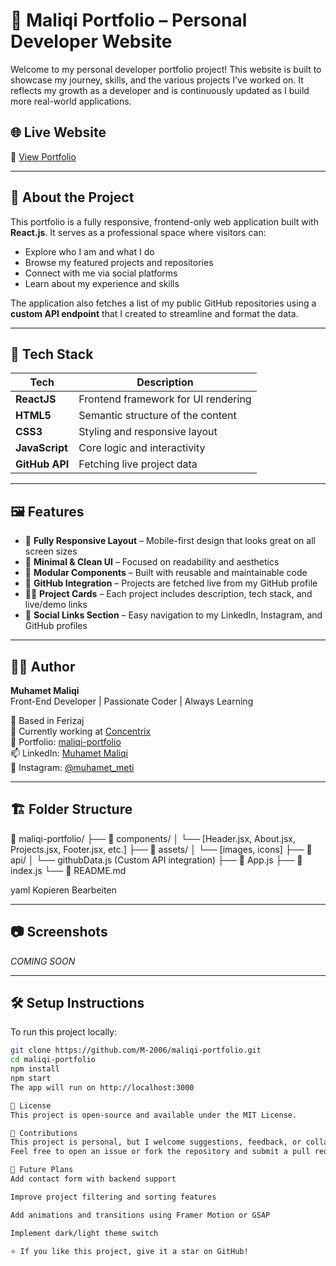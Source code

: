 # 💼 Maliqi Portfolio – Personal Developer Website

Welcome to my personal developer portfolio project! This website is built to showcase my journey, skills, and the various projects I’ve worked on. It reflects my growth as a developer and is continuously updated as I build more real-world applications.

## 🌐 Live Website

🔗 [View Portfolio](https://m-2006.github.io/maliqi-portfolio/)

---

## 📌 About the Project

This portfolio is a fully responsive, frontend-only web application built with **React.js**. It serves as a professional space where visitors can:

- Explore who I am and what I do
- Browse my featured projects and repositories
- Connect with me via social platforms
- Learn about my experience and skills

The application also fetches a list of my public GitHub repositories using a **custom API endpoint** that I created to streamline and format the data.

---

## 🧰 Tech Stack

| Tech         | Description                         |
|--------------|-------------------------------------|
| **ReactJS**  | Frontend framework for UI rendering |
| **HTML5**    | Semantic structure of the content   |
| **CSS3**     | Styling and responsive layout       |
| **JavaScript** | Core logic and interactivity      |
| **GitHub API** | Fetching live project data         |

---

## 🖼️ Features

- 🎯 **Fully Responsive Layout** – Mobile-first design that looks great on all screen sizes
- 🎨 **Minimal & Clean UI** – Focused on readability and aesthetics
- 🧩 **Modular Components** – Built with reusable and maintainable code
- 📡 **GitHub Integration** – Projects are fetched live from my GitHub profile
- 🧑‍💻 **Project Cards** – Each project includes description, tech stack, and live/demo links
- 🔗 **Social Links Section** – Easy navigation to my LinkedIn, Instagram, and GitHub profiles

---

## 🧑‍💼 Author

**Muhamet Maliqi**  
Front-End Developer | Passionate Coder | Always Learning

📍 Based in Ferizaj  
💼 Currently working at [Concentrix](https://www.concentrix.com/)  
🔗 Portfolio: [maliqi-portfolio](https://m-2006.github.io/maliqi-portfolio/)  
📫 LinkedIn: [Muhamet Maliqi](https://www.linkedin.com/in/muhamet-maliqi-77825a299)  
📸 Instagram: [@muhamet_meti](https://www.instagram.com/muhamet_meti/)

---

## 🏗️ Folder Structure

📁 maliqi-portfolio/ ├── 📂 components/ │ └── [Header.jsx, About.jsx, Projects.jsx, Footer.jsx, etc.] ├── 📂 assets/ │ └── [images, icons] ├── 📂 api/ │ └── githubData.js (Custom API integration) ├── 📜 App.js ├── 📜 index.js └── 📜 README.md

yaml
Kopieren
Bearbeiten

---

## 📷 Screenshots
*COMING SOON*
 <!-- ## ![Screenshot of Homepage](https://m-2006.github.io/maliqi-portfolio/assets/screenshot.png) -->

---

## 🛠️ Setup Instructions

To run this project locally:

```bash
git clone https://github.com/M-2006/maliqi-portfolio.git
cd maliqi-portfolio
npm install
npm start
The app will run on http://localhost:3000

📜 License
This project is open-source and available under the MIT License.

🙌 Contributions
This project is personal, but I welcome suggestions, feedback, or collaborations.
Feel free to open an issue or fork the repository and submit a pull request.

🚀 Future Plans
Add contact form with backend support

Improve project filtering and sorting features

Add animations and transitions using Framer Motion or GSAP

Implement dark/light theme switch

⭐ If you like this project, give it a star on GitHub!

